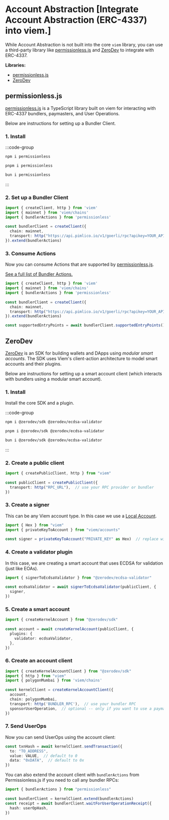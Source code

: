 # Account Abstraction [Integrate Account Abstraction (ERC-4337) into viem.]

While Account Abstraction is not built into the core `viem` library, you can use a third-party library like [permissionless.js](https://docs.pimlico.io/permissionless/reference) and [ZeroDev](https://docs.zerodev.app/) to integrate with ERC-4337.

**Libraries:**

- [permissionless.js](#permissionless-js)
- [ZeroDev](#zerodev)

## permissionless.js

[permissionless.js](https://docs.pimlico.io/permissionless/reference) is a TypeScript library built on viem for interacting with ERC-4337 bundlers, paymasters, and User Operations.

Below are instructions for setting up a Bundler Client.

### 1. Install

:::code-group

```bash [npm]
npm i permissionless
```

```bash [pnpm]
pnpm i permissionless
```

```bash [bun]
bun i permissionless
```

:::

### 2. Set up a Bundler Client

```ts
import { createClient, http } from 'viem'
import { mainnet } from 'viem/chains'
import { bundlerActions } from 'permissionless'
 
const bundlerClient = createClient({ 
  chain: mainnet,
  transport: http("https://api.pimlico.io/v1/goerli/rpc?apikey=YOUR_API_KEY_HERE")
}).extend(bundlerActions)
```

### 3. Consume Actions

Now you can consume Actions that are supported by [permissionless.js](https://docs.pimlico.io/permissionless/reference/bundler-actions/supportedEntryPoints).

[See a full list of Bundler Actions.](https://docs.pimlico.io/permissionless/reference/bundler-actions/sendUserOperation)

```ts
import { createClient, http } from 'viem'
import { mainnet } from 'viem/chains'
import { bundlerActions } from 'permissionless'
 
const bundlerClient = createClient({ 
  chain: mainnet,
  transport: http("https://api.pimlico.io/v1/goerli/rpc?apikey=YOUR_API_KEY_HERE")
}).extend(bundlerActions)

const supportedEntryPoints = await bundlerClient.supportedEntryPoints() // [!code focus]
```

## ZeroDev

[ZeroDev](https://docs.zerodev.app/) is an SDK for building wallets and DApps using *modular smart accounts*.  The SDK uses Viem's client-action architecture to model smart accounts and their plugins.

Below are instructions for setting up a smart account client (which interacts with bundlers using a modular smart account).

### 1. Install

Install the core SDK and a plugin.

:::code-group

```bash [npm]
npm i @zerodev/sdk @zerodev/ecdsa-validator
```

```bash [pnpm]
pnpm i @zerodev/sdk @zerodev/ecdsa-validator
```

```bash [bun]
bun i @zerodev/sdk @zerodev/ecdsa-validator
```

:::

### 2. Create a public client

```ts
import { createPublicClient, http } from "viem"
 
const publicClient = createPublicClient({
  transport: http("RPC_URL"),  // use your RPC provider or bundler
})
```

### 3. Create a signer

This can be any Viem account type.  In this case we use a [Local Account](/docs/accounts/local).

```ts
import { Hex } from "viem"
import { privateKeyToAccount } from "viem/accounts"
 
const signer = privateKeyToAccount("PRIVATE_KEY" as Hex)  // replace with actual private key
```

### 4. Create a validator plugin

In this case, we are creating a smart account that uses ECDSA for validation (just like EOAs).

```ts
import { signerToEcdsaValidator } from "@zerodev/ecdsa-validator"
 
const ecdsaValidator = await signerToEcdsaValidator(publicClient, {
  signer,
})
```

### 5. Create a smart account

```ts
import { createKernelAccount } from "@zerodev/sdk"
 
const account = await createKernelAccount(publicClient, {
  plugins: {
    validator: ecdsaValidator,
  },
})
```

### 6. Create an account client

```ts
import { createKernelAccountClient } from "@zerodev/sdk"
import { http } from "viem"
import { polygonMumbai } from 'viem/chains'
 
const kernelClient = createKernelAccountClient({
  account,
  chain: polygonMumbai,
  transport: http('BUNDLER_RPC'),  // use your bundler RPC
  sponsorUserOperation,  // optional -- only if you want to use a paymaster
})
```

### 7. Send UserOps

Now you can send UserOps using the account client:

```ts
const txnHash = await kernelClient.sendTransaction({
  to: "TO_ADDRESS",
  value: VALUE,  // default to 0
  data: "0xDATA",  // default to 0x
})
```

You can also extend the account client with `bundlerActions` from Permissionless.js if you need to call any bundler RPCs:

```ts
import { bundlerActions } from "permissionless"
 
const bundlerClient = kernelClient.extend(bundlerActions)
const receipt = await bundlerClient.waitForUserOperationReceipt({
  hash: userOpHash,
})
```
